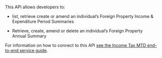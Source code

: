 This API allows developers to:

- list, retrieve create or amend an individual’s Foreign Property Income & Expenditure Period Summaries

- Retrieve, create, amend or delete an individual’s Foreign Property Annual Summary

For information on how to connect to this API [see the Income Tax MTD end-to-end service guide](https://developer.service.hmrc.gov.uk/guides/income-tax-mtd-end-to-end-service-guide/).
